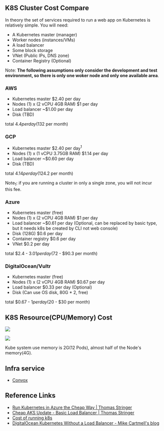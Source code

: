 ## K8S Cluster Cost Compare

In theory the set of services required to run a web app on Kubernetes is relatively simple. You will need:

- A Kubernetes master (manager)
- Worker nodes (instances/VMs)
- A load balancer
- Some block storage
- VNet (Public IPs, DNS zone)
- Container Registry (Optional)

Note: **The following assumptions only consider the development and test environment, so there is only one woker node and only one available area**.

### AWS

- Kubernetes master $2.40 per day
- Nodes (1) x (2 vCPU 4GB RAM) $1 per day
- Load balancer ~$1.00 per day
- Disk (TBD)

total $4.4 per day ($132 per month)

### GCP

- Kubernetes master $2.40 per day<sup>1</sup>
- Nodes (1) x (1 vCPU 3.75GB RAM) $1.14 per day
- Load balancer ~$0.60 per day
- Disk (TBD)

total $4.14 per day ($124.2 per month)

Note<sub>1</sub>: if you are running a cluster in only a single zone, you will not incur this fee.

### Azure

- Kubernetes master (free)
- Nodes (1) x (2 vCPU 4GB RAM) $1 per day
- Load balancer ~$0.61 per day (Optional, can be replaced by basic type, but it needs k8s be created by CLI not web console)
- Disk (128G) $0.6 per day
- Container registry $0.6 per day
- VNet $0.2 per day

total $2.4 - $3.01 per day ($72 - $90.3 per month)

### DigitalOcean/Vultr

- Kubernetes master (free)
- Nodes (1) x (2 vCPU 4GB RAM) $0.67 per day
- Load balancer $0.33 per day (Optional)
- Disk (Can use OS disk, 80G * 2, free)

total $0.67 - $1 per day ($20 - $30 per month)

## K8S Resource(CPU/Memory) Cost

![](https://pbs.twimg.com/media/FDA39DEVIAEku8p?format=jpg&name=4096x4096)

![](https://pbs.twimg.com/media/FDA4QnVVIAA21AA?format=jpg&name=4096x4096)

Kube system use memory is 2G(12 Pods), almost half of the Node's memory(4G).

## Infra service

- [Convox](https://convox.com/)

## Reference Links

- [Run Kubernetes in Azure the Cheap Way | Thomas Stringer](https://trstringer.com/cheap-kubernetes-in-azure/)
- [Cheap AKS Update - Basic Load Balancer | Thomas Stringer](https://trstringer.com/cheap-aks-load-balancer/)
- [Cost of running k8s](https://convox.com/blog/cost-of-running-k8s/)
- [DigitalOcean Kubernetes Without a Load Balancer - Mike Cartmell's blog](https://mike.sg/2021/08/31/digitalocean-kubernetes-without-a-load-balancer/)
